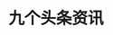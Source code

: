 ---
description: 广州系调调的新闻app。
layout: post
results:
- primaryGenreName: News
  version: '1.0'
  artworkUrl100: http://a1949.phobos.apple.com/us/r30/Purple4/v4/cf/6e/8f/cf6e8f48-c7f1-a261-3249-87bd3b1bf025/mzl.vedrsbjp.png
  trackViewUrl: https://itunes.apple.com/cn/app/jiu-ge-tou-tiao-zi-xun/id756637499?mt=8&uo=4
  artworkUrl60: http://a180.phobos.apple.com/us/r30/Purple/v4/f8/4b/61/f84b613a-869a-4b16-0ef2-253e93faac4a/icon_57.png
  sellerName: TAO HE
  supportedDevices:
  - iPhone4
  - iPad2Wifi
  - iPodTouchourthGen
  - iPadFourthGen
  - iPad3G
  - iPadThirdGen4G
  - iPadThirdGen
  - iPadFourthGen4G
  - iPhone5
  - iPhone5c
  - iPhone-3GS
  - iPodTouchThirdGen
  - iPodTouchFifthGen
  - iPadWifi
  - iPadMini4G
  - iPad23G
  - iPadMini
  - iPhone5s
  - iPhone4S
  genres:
  - 新闻
  - 财务
  trackName: 九个头条资讯
  description: '社会时政热点，民生财经话题，时事新闻评论，尽在九个头条。


    关于九个头条网

    九个头条网（www.topnews9.com）(隶属于广州市汇洋企业管理咨询有限公司):创立于2012年3月，系财经生活类资讯轻门户，网站遵循“更少，更重要”的内容减法理念，倡导”轻松生活，理性表达”的传播价值观，为全球华语读者提供优质的财经、生活类资讯和交流平台。'
  price: 0
  trackId: 756637499
  releaseDate: '2013-12-11T03:48:34Z'
  screenshotUrls:
  - http://a4.mzstatic.com/us/r30/Purple4/v4/da/1a/7d/da1a7d9c-ed61-fd74-96d5-6c589467193d/screen1136x1136.jpeg
  - http://a1.mzstatic.com/us/r30/Purple6/v4/43/1f/b1/431fb197-1176-d87b-21e2-e47a133fe259/screen1136x1136.jpeg
  - http://a1.mzstatic.com/us/r30/Purple4/v4/9f/56/7f/9f567f00-a188-de1b-b11c-c030054b2cf4/screen1136x1136.jpeg
  - http://a4.mzstatic.com/us/r30/Purple6/v4/a3/a9/9c/a3a99cf8-afec-6342-5cb8-a82a5bfb2e26/screen1136x1136.jpeg
  - http://a3.mzstatic.com/us/r30/Purple/v4/f3/d5/dd/f3d5ddf0-960c-e948-e42e-aea9cf3099b8/screen1136x1136.jpeg
  artistViewUrl: https://itunes.apple.com/cn/artist/tao-he/id756637502?uo=4
  primaryGenreId: 6009
  kind: software
  fileSizeBytes: '19169026'
  bundleId: com.topnews9.top9iPhone
  trackContentRating: 4+
  artistName: TAO HE
  trackCensoredName: 九个头条资讯
  isGameCenterEnabled: false
  contentAdvisoryRating: 4+
  languageCodesISO2A:
  - EN
  - ZH
  - ZH
  features: &a []
  wrapperType: software
  artworkUrl512: http://a1949.phobos.apple.com/us/r30/Purple4/v4/cf/6e/8f/cf6e8f48-c7f1-a261-3249-87bd3b1bf025/mzl.vedrsbjp.png
  formattedPrice: 免费
  artistId: 756637502
  genreIds:
  - '6009'
  - '6015'
  currency: CNY
  ipadScreenshotUrls: *a
category: 新闻
tags: tag1
resultCount: 1
title: 九个头条资讯

---